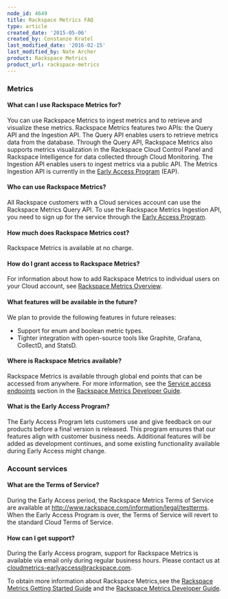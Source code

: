```yaml
---
node_id: 4649
title: Rackspace Metrics FAQ
type: article
created_date: '2015-05-06'
created_by: Constanze Kratel
last_modified_date: '2016-02-15'
last_modified_by: Nate Archer
product: Rackspace Metrics
product_url: rackspace-metrics
---
```


### Metrics

#### What can I use Rackspace Metrics for?

You can use Rackspace Metrics to ingest metrics and to retrieve and
visualize these metrics. Rackspace Metrics features two APIs: the Query
API and the Ingestion API. The Query API enables users to retrieve
metrics data from the database. Through the Query API, Rackspace Metrics
also supports metrics visualization in the Rackspace Cloud Control Panel
and Rackspace Intelligence for data collected through Cloud Monitoring.
The Ingestion API enables users to ingest metrics via a public API. The
Metrics Ingestion API is currently in the [Early Access
Program](https://developer.rackspace.com/docs/metrics/v2/developer-guide/#document-overview/early-access-program)
(EAP).

#### Who can use Rackspace Metrics?

All Rackspace customers with a Cloud services account can use the
Rackspace Metrics Query API. To use the Rackspace Metrics Ingestion API,
you need to sign up for the service through the [Early Access
Program](https://developer.rackspace.com/docs/metrics/v2/developer-guide/#document-overview/early-access-program).

#### How much does Rackspace Metrics cost?

Rackspace Metrics is available at no charge.

#### How do I grant access to Rackspace Metrics?

For information about how to add Rackspace Metrics to individual users
on your Cloud account, see [Rackspace Metrics
Overview](/how-to/rackspace-metrics-overview).

#### What features will be available in the future?

We plan to provide the following features in future releases:

-   Support for enum and boolean metric types.
-   Tighter integration with open-source tools like Graphite, Grafana,
    CollectD, and StatsD.

#### Where is Rackspace Metrics available?

Rackspace Metrics is available through global end points that can be
accessed from anywhere. For more information, see the [Service access
endpoints](https://developer.rackspace.com/docs/metrics/v2/developer-guide/#service-access-endpoints)
section in the [Rackspace Metrics Developer
Guide](https://developer.rackspace.com/docs/metrics/v2/developer-guide/#developer-guide).

#### What is the Early Access Program?

The Early Access Program lets customers use and give feedback on our
products before a final version is released. This program ensures that
our features align with customer business needs. Additional features
will be added as development continues, and some existing functionality
available during Early Access might change.

### Account services

#### What are the Terms of Service?

During the Early Access period, the Rackspace Metrics Terms of Service
are available at <http://www.rackspace.com/information/legal/testterms>.
When the Early Access Program is over, the Terms of Service will revert
to the standard Cloud Terms of Service.

#### How can I get support?

During the Early Access program, support for Rackspace Metrics is
available via email only during regular business hours. Please contact
us at <cloudmetrics-earlyaccess@rackspace.com>.

To obtain more information about Rackspace Metrics,see the [Rackspace
Metrics Getting
Started Guide](https://developer.rackspace.com/docs/metrics/v2/developer-guide/#getting-started)
and the [Rackspace Metrics Developer
Guide](https://developer.rackspace.com/docs/metrics/v2/developer-guide/#developer-guide).
